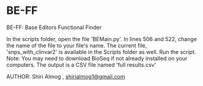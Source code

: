 # BE-FF
BE-FF: Base Editors Functional Finder


In the scripts folder, open the file 'BEMain.py'. 
In lines 506 and 522, change the name of the file to your file's name. 
The current file, 'snps_with_clinvar2' is available in the Scripts folder as well. 
Run the script. Note: You may need to download BioSeq if not already installed on your computers. 
The output is a CSV file named 'full results.csv' 

AUTHOR: Shiri Almog , shirialmog1@gmail.com
